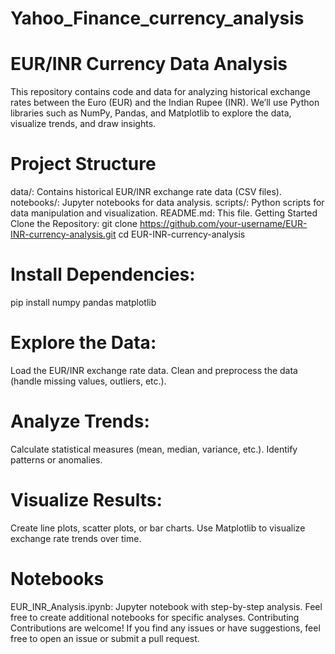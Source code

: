 # Yahoo_Finance_currency_analysis

# EUR/INR Currency Data Analysis
This repository contains code and data for analyzing historical exchange rates between the Euro (EUR) and the Indian Rupee (INR). We’ll use Python libraries such as NumPy, Pandas, and Matplotlib to explore the data, visualize trends, and draw insights.

# Project Structure
data/: Contains historical EUR/INR exchange rate data (CSV files).
notebooks/: Jupyter notebooks for data analysis.
scripts/: Python scripts for data manipulation and visualization.
README.md: This file.
Getting Started
Clone the Repository:
git clone https://github.com/your-username/EUR-INR-currency-analysis.git
cd EUR-INR-currency-analysis

# Install Dependencies:
pip install numpy pandas matplotlib

# Explore the Data:
Load the EUR/INR exchange rate data.
Clean and preprocess the data (handle missing values, outliers, etc.).
# Analyze Trends:
Calculate statistical measures (mean, median, variance, etc.).
Identify patterns or anomalies.
# Visualize Results:
Create line plots, scatter plots, or bar charts.
Use Matplotlib to visualize exchange rate trends over time.
# Notebooks
EUR_INR_Analysis.ipynb: Jupyter notebook with step-by-step analysis.
Feel free to create additional notebooks for specific analyses.
Contributing
Contributions are welcome! If you find any issues or have suggestions, feel free to open an issue or submit a pull request.

